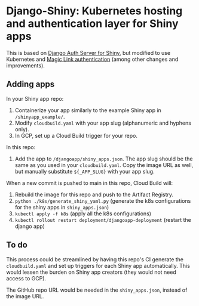 # Django-Shiny: Kubernetes hosting and authentication layer for Shiny apps

This is based on [Django Auth Server for Shiny](https://pawamoy.github.io/posts/django-auth-server-for-shiny/), but modified to use Kubernetes and [Magic Link authentication](https://github.com/pyepye/django-magiclink) (among other changes and improvements).

## Adding apps

In your Shiny app repo:
1. Containerize your app similarly to the example Shiny app in `/shinyapp_example/`.
2. Modify `cloudbuild.yaml` with your app slug (alphanumeric and hyphens only).
3. In GCP, set up a Cloud Build trigger for your repo.

In this repo:
1. Add the app to `/djangoapp/shiny_apps.json`. The app slug should be the same as you used in your `cloudbuild.yaml`. Copy the image URL as well, but manually substitute `${_APP_SLUG}` with your app slug.

When a new commit is pushed to main in this repo, Cloud Build will:
1. Rebuild the image for this repo and push to the Artifact Registry.
2. `python ./k8s/generate_shiny_yaml.py` (generate the k8s configurations for the shiny apps in `shiny_apps.json`)
3. `kubectl apply -f k8s` (apply all the k8s configurations)
4. `kubectl rollout restart deployment/djangoapp-deployment` (restart the django app)

## To do

This process could be streamlined by having this repo's CI generate the `cloudbuild.yaml` and set up triggers for each Shiny app automatically. This would lessen the burden on Shiny app creators (they would not need access to GCP).

The GitHub repo URL would be needed in the `shiny_apps.json`, instead of the image URL.
